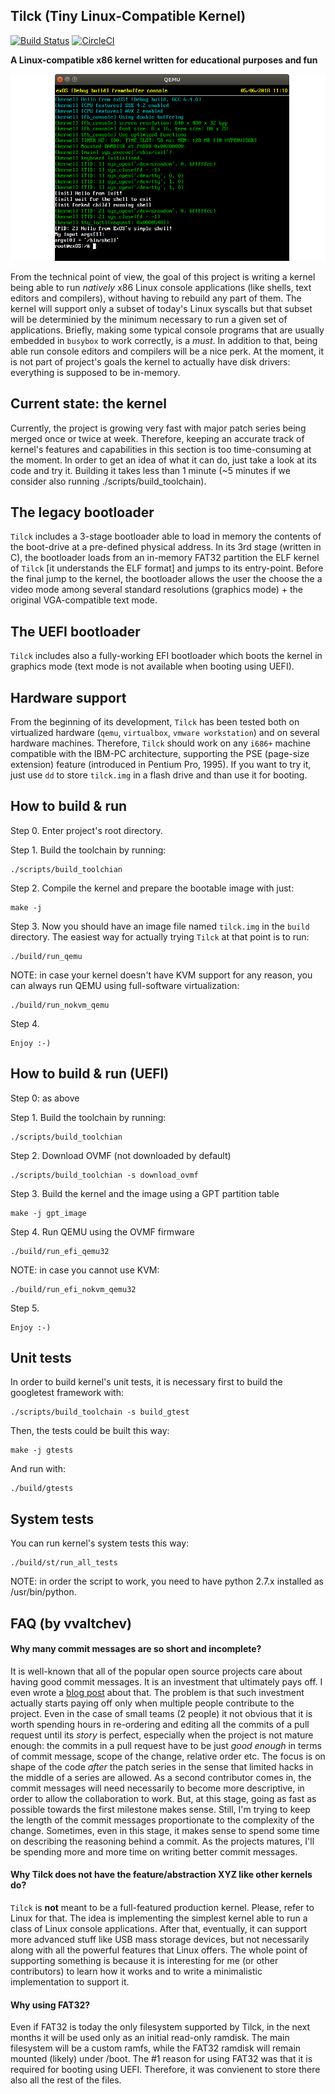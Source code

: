Tilck (Tiny Linux-Compatible Kernel)
-------------------------------------

[![Build Status](https://travis-ci.org/vvaltchev/experimentOs.svg?branch=master)](https://travis-ci.org/vvaltchev/experimentOs)
[![CircleCI](https://circleci.com/gh/vvaltchev/experimentOs.svg?style=svg)](https://circleci.com/gh/vvaltchev/experimentOs)


**A Linux-compatible x86 kernel written for educational purposes and fun**

![Alt text](other/screenshot.png?raw=true "Tilck")

From the technical point of view, the goal of this project is writing a kernel
being able to run *natively* x86 Linux console applications (like shells, text
editors and compilers), without having to rebuild any part of them. The kernel
will support only a subset of today's Linux syscalls but that subset will be
determinied by the minimum necessary to run a given set of applications.
Briefly, making some typical console programs that are usually embedded in
`busybox` to work correctly, is a *must*. In addition to that, being able run
console editors and compilers will be a nice perk. At the moment, it is not part
of project's goals the kernel to actually have disk drivers: everything is
supposed to be in-memory.

Current state: the kernel
----------------------------------------

Currently, the project is growing very fast with major patch series being merged
once or twice at week. Therefore, keeping an accurate track of kernel's features
and capabilities in this section is too time-consuming at the moment. In order
to get an idea of what it can do, just take a look at its code and try it.
Building it takes less than 1 minute (~5 minutes if we consider also running
./scripts/build_toolchain).

The legacy bootloader
----------------------------------------

`Tilck` includes a 3-stage bootloader able to load in memory the contents of the
boot-drive at a pre-defined physical address. In its 3rd stage (written in C),
the bootloader loads from an in-memory FAT32 partition the ELF kernel of
`Tilck` [it understands the ELF format] and jumps to its entry-point. Before
the final jump to the kernel, the bootloader allows the user the choose the
a video mode among several standard resolutions (graphics mode) + the original
VGA-compatible text mode.

The UEFI bootloader
----------------------------------------

`Tilck` includes also a fully-working EFI bootloader which boots the kernel in
graphics mode (text mode is not available when booting using UEFI).

Hardware support
--------------------

From the beginning of its development, `Tilck` has been tested both on
virtualized hardware (`qemu`, `virtualbox`, `vmware workstation`) and on several
hardware machines. Therefore, `Tilck` should work on any `i686+` machine
compatible with the IBM-PC architecture, supporting the PSE (page-size extension)
feature (introduced in Pentium Pro, 1995). If you want to try it, just use `dd`
to store `tilck.img` in a flash drive and than use it for booting.

How to build & run
---------------------

Step 0. Enter project's root directory.

Step 1. Build the toolchain by running:

    ./scripts/build_toolchian

Step 2. Compile the kernel and prepare the bootable image with just:

    make -j

Step 3. Now you should have an image file named `tilck.img` in the `build`
directory. The easiest way for actually trying `Tilck` at that point is to run:

    ./build/run_qemu

NOTE: in case your kernel doesn't have KVM support for any reason, you can
always run QEMU using full-software virtualization:

    ./build/run_nokvm_qemu

Step 4.

    Enjoy :-)


How to build & run (UEFI)
------------------------------------------------------

Step 0: as above

Step 1. Build the toolchain by running:

    ./scripts/build_toolchian

Step 2. Download OVMF (not downloaded by default)

    ./scripts/build_toolchian -s download_ovmf

Step 3. Build the kernel and the image using a GPT partition table

    make -j gpt_image

Step 4. Run QEMU using the OVMF firmware

    ./build/run_efi_qemu32

NOTE: in case you cannot use KVM:

    ./build/run_efi_nokvm_qemu32

Step 5.

    Enjoy :-)


Unit tests
-------------

In order to build kernel's unit tests, it is necessary first
to build the googletest framework with:

    ./scripts/build_toolchain -s build_gtest

Then, the tests could be built this way:

    make -j gtests

And run with:

    ./build/gtests

System tests
--------------

You can run kernel's system tests this way:

    ./build/st/run_all_tests

NOTE: in order the script to work, you need to have python 2.7.x installed as
/usr/bin/python.


FAQ (by vvaltchev)
---------------------


#### Why many commit messages are so short and incomplete?

It is well-known that all of the popular open source projects care about having good commit messages.
It is an investment that ultimately pays off. I even wrote a [blog post](https://blogs.vmware.com/opensource/2017/12/28/open-source-proprietary-software-engineer/) about that.
The problem is that such investment actually starts paying off only when multiple people contribute to the project.
Even in the case of small teams (2 people) it not obvious that it is worth spending hours in re-ordering and editing all the commits of a pull request until its *story* is perfect, especially when the project is not mature enough: the commits in a pull request have to be just *good enough* in terms of commit message, scope of the change, relative order etc. The focus is on shape of the code *after* the patch series in the sense that limited hacks in the middle of a series are allowed. As a second contributor comes in, the commit messages will need necessarily to become more descriptive, in order to allow the collaboration to work. But, at this stage, going as fast as possible towards the first milestone makes sense. Still, I'm trying to keep the length of the commit messages proportionate to the complexity of the change. Sometimes, even in this stage, it makes sense to spend some time on describing the reasoning behind a commit. As the projects matures, I'll be spending more and more time on writing better commit messages.


#### Why Tilck does not have the feature/abstraction XYZ like other kernels do?

`Tilck` is **not** meant to be a full-featured production kernel. Please, refer to Linux for that.
The idea is implementing the simplest kernel able to run a class of Linux console applications.
After that, eventually, it can support more advanced stuff like USB mass storage devices,
but not necessarily along with all the powerful features that Linux offers.
The whole point of supporting something is because it is interesting for me (or other contributors)
to learn how it works and to write a minimalistic implementation to support it.


#### Why using FAT32?

Even if FAT32 is today the only filesystem supported by Tilck, in the next months it will
be used only as an initial read-only ramdisk. The main filesystem will be a custom ramfs, while
the FAT32 ramdisk will remain mounted (likely) under /boot. The #1 reason for using FAT32 was that
it is required for booting using UEFI. Therefore, it was convienent to store there also all the rest
of the files.




